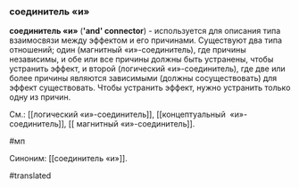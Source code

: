 ### соединитель «и»

**соединитель «и»** (**'and' connector**) - используется для описания типа взаимосвязи между эффектом и его причинами. Существуют два типа отношений; один (магнитный «и»-соединитель), где причины независимы, и обе или все причины должны быть устранены, чтобы устранить эффект, и второй (логический «и»-соединитель), где две или более причины являются зависимыми (должны сосуществовать) для эффект существовать. Чтобы устранить эффект, нужно устранить только одну из причин.

См.: [[логический «и»-соединитель]], [[концептуальный  «и»-соединитель]], [[ магнитный «и»-соединитель]].

#мп

Синоним: [[соединитель «и»]].

#translated
